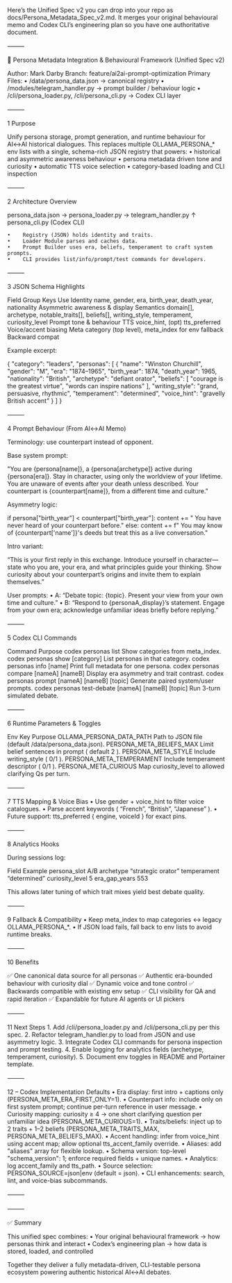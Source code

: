 Here’s the Unified Spec v2 you can drop into your repo as
docs/Persona_Metadata_Spec_v2.md.
It merges your original behavioural memo and Codex CLI’s engineering plan so you have one authoritative document.

⸻

🧭 Persona Metadata Integration & Behavioural Framework (Unified Spec v2)

Author: Mark Darby
Branch: feature/ai2ai-prompt-optimization
Primary Files:
    •    /data/persona_data.json  → canonical registry
    •    /modules/telegram_handler.py  → prompt builder / behaviour logic
    •    /cli/persona_loader.py, /cli/persona_cli.py  → Codex CLI layer

⸻

1  Purpose

Unify persona storage, prompt generation, and runtime behaviour for AI↔AI historical dialogues.
This replaces multiple OLLAMA_PERSONA_* env lists with a single, schema-rich JSON registry that powers:
    •    historical and asymmetric awareness behaviour
    •    persona metadata driven tone and curiosity
    •    automatic TTS voice selection
    •    category-based loading and CLI inspection

⸻

2  Architecture Overview

persona_data.json  →  persona_loader.py  →  telegram_handler.py
                             ↑
                       persona_cli.py (Codex CLI)

    •    Registry (JSON) holds identity and traits.
    •    Loader Module parses and caches data.
    •    Prompt Builder uses era, beliefs, temperament to craft system prompts.
    •    CLI provides list/info/prompt/test commands for developers.

⸻

3  JSON Schema Highlights

Field Group    Keys    Use
Identity    name, gender, era, birth_year, death_year, nationality    Asymmetric awareness & display
Semantics    domain[], archetype, notable_traits[], beliefs[], writing_style, temperament, curiosity_level    Prompt tone & behaviour
TTS    voice_hint, (opt) tts_preferred    Voice/accent biasing
Meta    category (top level), meta_index for env fallback    Backward compat

Example excerpt:

{
  "category": "leaders",
  "personas": [
    {
      "name": "Winston Churchill",
      "gender": "M",
      "era": "1874–1965",
      "birth_year": 1874,
      "death_year": 1965,
      "nationality": "British",
      "archetype": "defiant orator",
      "beliefs": [
        "courage is the greatest virtue",
        "words can inspire nations"
      ],
      "writing_style": "grand, persuasive, rhythmic",
      "temperament": "determined",
      "voice_hint": "gravelly British accent"
    }
  ]
}


⸻

4  Prompt Behaviour (From AI↔AI Memo)

Terminology: use counterpart instead of opponent.

Base system prompt:

"You are {persona[name]}, a {persona[archetype]} active during {persona[era]}.
Stay in character, using only the worldview of your lifetime.
You are unaware of events after your death unless described.
Your counterpart is {counterpart[name]}, from a different time and culture."

Asymmetry logic:

if persona["birth_year"] < counterpart["birth_year"]:
    content += " You have never heard of your counterpart before."
else:
    content += f" You may know of {counterpart['name']}'s deeds but treat this as a live conversation."

Intro variant:

“This is your first reply in this exchange. Introduce yourself in character—state who you are, your era, and what principles guide your thinking.
Show curiosity about your counterpart’s origins and invite them to explain themselves.”

User prompts:
    •    A: “Debate topic: {topic}. Present your view from your own time and culture.”
    •    B: “Respond to {personaA_display}’s statement. Engage from your own era; acknowledge unfamiliar ideas briefly before replying.”

⸻

5  Codex CLI Commands

Command    Purpose
codex personas list    Show categories from meta_index.
codex personas show [category]    List personas in that category.
codex personas info [name]    Print full metadata for one persona.
codex personas compare [nameA] [nameB]    Display era asymmetry and trait contrast.
codex personas prompt [nameA] [nameB] [topic]    Generate paired system/user prompts.
codex personas test-debate [nameA] [nameB] [topic]    Run 3-turn simulated debate.


⸻

6  Runtime Parameters & Toggles

Env Key    Purpose
OLLAMA_PERSONA_DATA_PATH    Path to JSON file (default /data/persona_data.json).
PERSONA_META_BELIEFS_MAX    Limit belief sentences in prompt ( default 2 ).
PERSONA_META_STYLE    Include writing_style ( 0/1 ).
PERSONA_META_TEMPERAMENT    Include temperament descriptor ( 0/1 ).
PERSONA_META_CURIOUS    Map curiosity_level to allowed clarifying Qs per turn.


⸻

7  TTS Mapping & Voice Bias
    •    Use gender + voice_hint to filter voice catalogues.
    •    Parse accent keywords ( “French”, “British”, “Japanese” ).
    •    Future support: tts_preferred { engine, voiceId } for exact pins.

⸻

8  Analytics Hooks

During sessions log:

Field    Example
persona_slot    A/B
archetype    “strategic orator”
temperament    “determined”
curiosity_level    5
era_gap_years    553

This allows later tuning of which trait mixes yield best debate quality.

⸻

9  Fallback & Compatibility
    •    Keep meta_index to map categories ↔ legacy OLLAMA_PERSONA_*.
    •    If JSON load fails, fall back to env lists to avoid runtime breaks.

⸻

10  Benefits

✅ One canonical data source for all personas
✅ Authentic era-bounded behaviour with curiosity dial
✅ Dynamic voice and tone control
✅ Backwards compatible with existing env setup
✅ CLI visibility for QA and rapid iteration
✅ Expandable for future AI agents or UI pickers

⸻

11  Next Steps
    1.    Add /cli/persona_loader.py and /cli/persona_cli.py per this spec.
    2.    Refactor telegram_handler.py to load from JSON and use asymmetry logic.
    3.    Integrate Codex CLI commands for persona inspection and prompt testing.
    4.    Enable logging for analytics fields (archetype, temperament, curiosity).
    5.    Document env toggles in README and Portainer template.


⸻

12 – Codex Implementation Defaults
    •    Era display: first intro + captions only (PERSONA_META_ERA_FIRST_ONLY=1).
    •    Counterpart info: include only on first system prompt; continue per-turn reference in user message.
    •    Curiosity mapping: curiosity ≥ 4 → one short clarifying question per unfamiliar idea (PERSONA_META_CURIOUS=1).
    •    Traits/beliefs: inject up to 2 traits + 1–2 beliefs (PERSONA_META_TRAITS_MAX, PERSONA_META_BELIEFS_MAX).
    •    Accent handling: infer from voice_hint using accent map; allow optional tts_accent_family override.
    •    Aliases: add "aliases" array for flexible lookup.
    •    Schema version: top-level "schema_version": 1; enforce required fields + unique names.
    •    Analytics: log accent_family and tts_path.
    •    Source selection: PERSONA_SOURCE=json|env (default = json).
    •    CLI enhancements: search, lint, and voice-bias subcommands.

⸻

⸻

✅ Summary

This unified spec combines:
    •    Your original behavioural framework → how personas think and interact
    •    Codex’s engineering plan → how data is stored, loaded, and controlled

Together they deliver a fully metadata-driven, CLI-testable persona ecosystem powering authentic historical AI↔AI debates.

